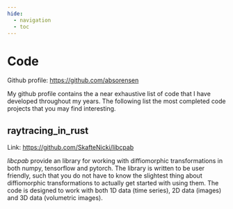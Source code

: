 ```yaml
---
hide:
  - navigation
  - toc
---
```


# Code

Github profile: <https://github.com/absorensen>

My github profile contains the a near exhaustive list of code that I have developed throughout my years. The following
list the most completed code projects that you may find interesting.

## raytracing_in_rust

Link: <https://github.com/SkafteNicki/libcpab>

*libcpab* provide an library for working with diffiomorphic transformations in both numpy, tensorflow and pytorch. The
library is written to be user friendly, such that you do not have to know the slightest thing about diffiomorphic
transformations to actually get started with using them. The code is designed to work with both 1D data (time series),
2D data (images) and 3D data (volumetric images).
